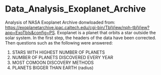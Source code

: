 # Data_Analysis_Exoplanet_Archive

Analysis of NASA Exoplanet Archive donwloaded from: https://exoplanetarchive.ipac.caltech.edu/cgi-bin/TblView/nph-tblView?app=ExoTbls&config=PS. Exoplanet is a planet
that orbits a star outside the solar system. In the first step, the headers of the data have been corrected. Then questions such as the following were answered:

1. STARS WITH HIGHEST NUMBER OF PLANETS
2. NUMBER OF PLANETS DISCOVERED EVERY YEAR
3. MOST COMOON DISCOVERY METHODS
4. PLANETS BIGGER THAN EARTH (radius)
